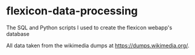 # flexicon-data-processing
The SQL and Python scripts I used to create the flexicon webapp's database

All data taken from the wikimedia dumps at https://dumps.wikimedia.org/. 

